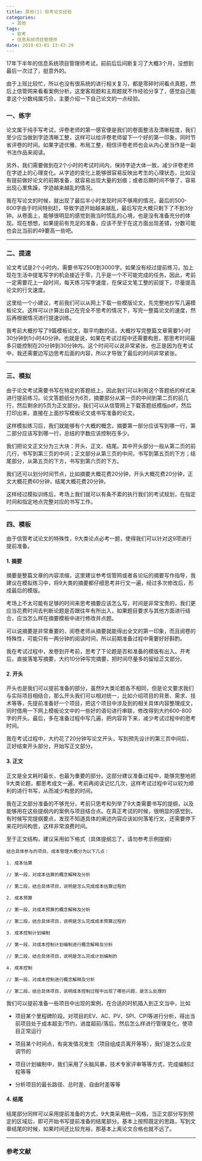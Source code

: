 ```yaml
---
title: 其他(1) 软考论文经验
categories:
  - 其他
tags:
  - 软考
  - 信息系统项目管理师
date: 2018-03-01 13:43:29
---
```



17年下半年的信息系统项目管理师考试，前前后后间断复习了大概3个月，没想到最后一次过了，挺意外的。

<!-- More -->

由于上班比较忙，所以也没有很系统的进行相关复习，都是零碎时间看点真题，然后上信管网来看看案例分析。这里客观题和主观题就不作经验分享了，感觉自己能拿这个分数纯属巧合，主要介绍一下自己论文的一点经验。

### 一、练字

论文属于纯手写考试，评卷老师的第一感官便是我们的卷面整洁及清晰程度，我们至少应当做到字迹清晰工整，这样可以给评卷老师留下一个好的第一印象，同时节省评卷的时间。如果字迹优雅、布局工整，相信评卷老师也会从内心里当作是一副书法作品来阅读。

另外，我们需要做到在2个小时的考试时间内，保持字迹大体一致，减少评卷老师在字迹上的心理变化。从字迹的变化上能够很容易反映出考生的心理状态，比如没有提前做好论文的前期准备，就容易出现大量的划痕；或者后期时间不够了，容易出现心里焦躁，字迹越来越乱的情况。

我在写论文的时候，就出现了最后半小时发现时间不够用的情况，最后的500-600字由于时间特别赶，导致字迹开始越来越乱，最后写完大概只剩下了不到3分钟。从卷面上，能够很明显的感觉到我当时慌乱的心境，也是没有准备充分的体现。现在想想，如果提前有充足的准备，应该不至于在这方面出现差错，分数可能也会比当前的49要高一些吧。

---

### 二、提速

论文考试是2个小时内，需要书写2500到3000字。如果没有经过提前练习，加上现在生活中提笔写字的机会接近于零，几乎是一个不可能完成的任务。因此，考前一定需要花上一段时间，每天练习写字速度，在保证文笔工整的前提下，尽量提高论文的行文速度。

这里给一个小建议，考前我们可以从网上下载一些模版论文，先完整地抄写几遍模板论文。这样可以计算出自己在完全不思考的情况下，写完一整篇论文的速度，然后再根据情况进行提速训练。

我考前大概抄写了9篇模板论文，取平均数的话，大概抄写完整篇文章需要1小时30分钟到1小时40分钟。也就是说，如果在考试过程中还需要构思，那思考时间最多只能控制在20分钟到30分钟内。这个时间可以说非常紧张，也正是因为在考试中，我还需要边写边思考后面的内容，所以才导致了最后的时间非常紧张。

---

### 三、模拟

由于论文考试需要书写在特定的答题纸上，因此我们可以利用这个答题纸的样式来进行提前练习。论文答题纸分为6页，摘要部分从第一页的中间到第二页的前几行，然后剩余的5页为正文部分。我们可以从信管网上下载答题纸模版pdf，然后打印出来，直接在上面抄写模板论文或书写准备的论文。

这样模拟练习后，我们就能够有个大概的概念，摘要第一部分应该写到哪一行，第二部分应该写到哪一行，总结的字数应该控制在多少。

我们把论文正文分为三大块：开头、正文、结尾。其中开头部分一般从第二页的前几行，书写到第三页的中间；正文部分从第三页的中间，书写到第五页的下方；结尾部分，从第五页的下方，书写到第六页的下方。

我们还可以划分时间节点，比如摘要大概花费20分钟，开头大概花费20分钟，正文大概花费60分钟，结尾大概花费20分钟。

这样经过模拟训练后，考场上我们就可以有条不紊的执行我们的考试规划，在指定时间和指定地点完整对应的书写工作。

---

### 四、模板

由于信管考试论文的特殊性，9大类论点必考一题，使得我们可以针对这9项进行提前准备。

#### 1. 摘要

摘要是整篇文章的内容浓缩，这里建议参考信管网或者各论坛的摘要写作指导，我建议在模拟练习中，将9大类的摘要都仔细思考并行文一遍，经过多次修改后，形成最后的模版。

考场上不太可能有足够的时间来思考摘要应该怎么写，时间是非常宝贵的，我们更应当花费时间去判断论题是否跟往年有所出入，如果题目要求与其他方面进行结合，应当怎么样在摘要模板中进行修改并点题。

可以说摘要是非常重要的，阅卷老师从摘要就能得出全文的第一印象，而且阅卷的特殊性，可能只有一两分钟的阅读时间，所以前期准备过程中需要好好斟酌。

我在考试过程中，发卷到开考前，思考了下论题是否和准备的模版有出入。开考后，直接落笔写摘要，大约10分钟写完摘要，把时间尽量多的留给正文部分。

#### 2. 开头

开头也是我们可以提前准备的部分，虽然9大类论题各不相同，但是论文要求我们与实际项目相结合，那么开头我们可以相对统一，比如介绍项目的背景、需求、技术等等，先提前准备好一个项目，把这个项目中涉及到的相关具体内容整理成文，同时借用一下网上模板论文中的一些好的语句进行串联，修改得到大约600-800字的开头。最后，多在准备过程中写几遍，把内容背下来，减少考试过程中的思考时间。

我在考试过程中，大约花了20分钟写论文开头，写到预先设计的第三页中间后，正好结束开头部分，开始写正文部分。

#### 3. 正文

正文是全文耗时最长，也最为重要的部分。这部分建议准备过程中，能够完整地把9大类论题，都思考成文一遍，考前再阅读记忆几次，这样考试过程中可以较为顺利的进行书写，从而减少构思的时间。

我在正文部分准备的不够充分，考前只思考和列举了9大类需要书写的提纲，以及能够用在这些提纲内的案例与项目结合点。在真正考试的时候，很明显的感觉到，有时候写完提纲要点，发现不知道具体的阐述内容应该如何落笔行文，还需要停下来花时间构思，这样非常浪费时间。

至于正文结构，建议采用如下格式（具体提纲忘了，请勿参考示例提纲）

```
结合具体参与的项目，成本管理大概分为以下几点：

1. 成本估算

// 第一段，对成本估算的概念解释及分析

// 第二段，结合具体项目，说明是怎么完成成本估算过程的

2. 成本预算

// 第一段，对成本预算的概念解释及分析

// 第二段，结合具体项目，说明是怎么完成成本预算过程的

3. 成本控制计划编制

// 第一段，对成本控制计划编制进行概念解释及分析

// 第二段，结合具体项目，说明是怎么完成计划编制的

4. 成本控制

// 第一段，对成本控制进行概念解释及分析

// 第二段，结合具体项目，说明成本控制过程中出现了哪些问题，是怎么处理的

```

我们可以提前准备一些项目中出现的案例，在合适的时机插入到正文当中，比如

* 项目某个里程碑阶段，对项目的EV、AC、PV、SPI、CPI等进行分析，得出当前项目处于成本超支/节约，进度超前/落后，然后怎么样进行管理变化，使项目正常运行

* 项目某个时间点，有突发情况发生（项目组成员离开等等），我们是怎么应变调节的

* 项目计划编制中，我们采用了头脑风暴，技术专家评审等等方式，完成编制过程等等

* 分析项目的最长路径、总时差、自由时差等等

#### 4. 结尾

结尾部分同样可以采用提前准备的方式，9大类采用统一风格，当正文部分写到预定的区域后，即可开始书写提前准备的结尾部分。基本上按照既定的思路，写到文章结尾的时候，如果时间还比较充裕，那基本上离论文合格也就不远了。

---

### 参考文献